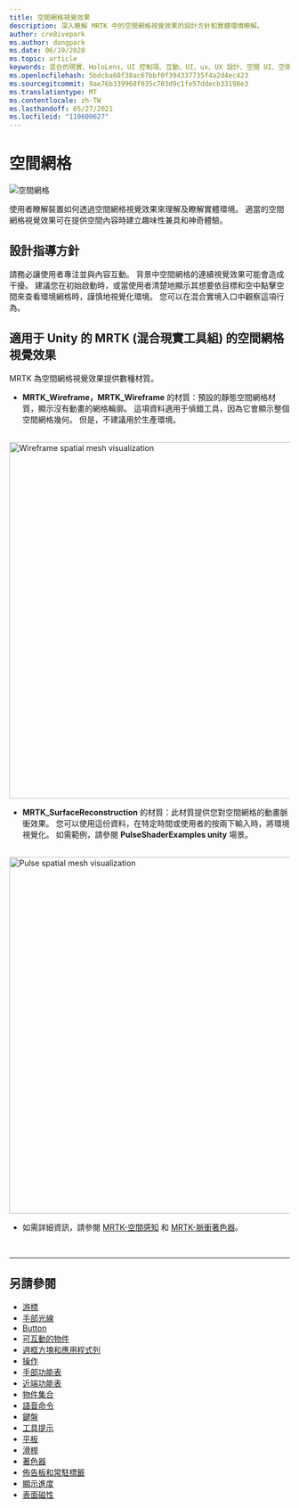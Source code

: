 ```yaml
---
title: 空間網格視覺效果
description: 深入瞭解 MRTK 中的空間網格視覺效果的設計方針和實體環境瞭解。
author: cre8ivepark
ms.author: dongpark
ms.date: 06/19/2020
ms.topic: article
keywords: 混合的現實、HoloLens、UI 控制項、互動、UI、ux、UX 設計、空間 UI、空間互動、3D UI、3D UX、混合現實耳機、windows mixed reality 耳機、虛擬實境耳機、HoloLens、MRTK、混合現實工具組
ms.openlocfilehash: 5bdcba60f38ac67bbf0f394337735f4a2d4ec423
ms.sourcegitcommit: 9ae76b339968f035c703d9c1fe57ddecb33198e3
ms.translationtype: MT
ms.contentlocale: zh-TW
ms.lasthandoff: 05/27/2021
ms.locfileid: "110600627"
---
```

# <a name="spatial-mesh"></a>空間網格

![空間網格](images/MRTK_PulseShader_SpatialMesh.gif)

使用者瞭解裝置如何透過空間網格視覺效果來理解及瞭解實體環境。 適當的空間網格視覺效果可在提供空間內容時建立趣味性兼具和神奇體驗。  

## <a name="design-guideline"></a>設計指導方針

請務必讓使用者專注並與內容互動。 背景中空間網格的連續視覺效果可能會造成干擾。 建議您在初始啟動時，或當使用者清楚地顯示其想要依目標和空中點擊空間來查看環境網格時，謹慎地視覺化環境。 您可以在混合實境入口中觀察這項行為。
<br>

## <a name="spatial-mesh-visualization-in-mrtk-mixed-reality-toolkit-for-unity"></a>適用于 Unity 的 MRTK (混合現實工具組) 的空間網格視覺效果

MRTK 為空間網格視覺效果提供數種材質。

- **MRTK_Wireframe，MRTK_Wireframe** 的材質：預設的靜態空間網格材質，顯示沒有動畫的網格輪廓。 這項資料適用于偵錯工具，因為它會顯示整個空間網格幾何。 但是，不建議用於生產環境。
<br>
<img src="images/SurfaceReconstruction.jpg" alt="Wireframe spatial mesh visualization" width="640px">

- **MRTK_SurfaceReconstruction** 的材質：此材質提供您對空間網格的動畫脈衝效果。 您可以使用這份資料，在特定時間或使用者的按兩下輸入時，將環境視覺化。 如需範例，請參閱 **PulseShaderExamples unity** 場景。
<br>
<img src="images/MRTK_SRMesh_Pulse.jpg" alt="Pulse spatial mesh visualization" width="640px">

* 如需詳細資訊，請參閱 [MRTK-空間感知](/windows/mixed-reality/mrtk-unity/features/spatial-awareness/spatial-awareness-getting-started) 和 [MRTK-脈衝著色器](/windows/mixed-reality/mrtk-unity/features/experimental/pulse-shader)。

<br>

---

## <a name="see-also"></a>另請參閱

* [游標](cursors.md)
* [手部光線](point-and-commit.md)
* [Button](button.md)
* [可互動的物件](interactable-object.md)
* [週框方塊和應用程式列](app-bar-and-bounding-box.md)
* [操作](direct-manipulation.md)
* [手部功能表](hand-menu.md)
* [近端功能表](near-menu.md)
* [物件集合](object-collection.md)
* [語音命令](voice-input.md)
* [鍵盤](keyboard.md)
* [工具提示](tooltip.md)
* [平板](slate.md)
* [滑桿](slider.md)
* [著色器](shader.md)
* [佈告板和常駐標籤](billboarding-and-tag-along.md)
* [顯示進度](progress.md)
* [表面磁性](surface-magnetism.md)
